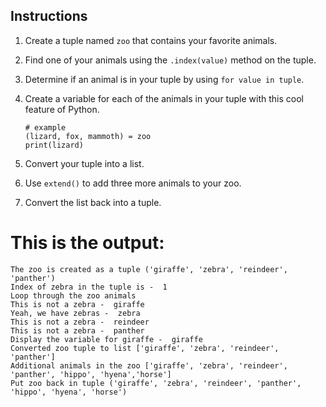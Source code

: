 ## Instructions

1. Create a tuple named `zoo` that contains your favorite animals.
1. Find one of your animals using the `.index(value)` method on the tuple.
1. Determine if an animal is in your tuple by using `for value in tuple`.
1. Create a variable for each of the animals in your tuple with this cool feature of Python.

    ```
    # example
    (lizard, fox, mammoth) = zoo
    print(lizard)
    ```

1. Convert your tuple into a list.
1. Use `extend()` to add three more animals to your zoo.
1. Convert the list back into a tuple.


# This is the output:
```
The zoo is created as a tuple ('giraffe', 'zebra', 'reindeer', 'panther')
Index of zebra in the tuple is -  1
Loop through the zoo animals
This is not a zebra -  giraffe
Yeah, we have zebras -  zebra
This is not a zebra -  reindeer
This is not a zebra -  panther
Display the variable for giraffe -  giraffe
Converted zoo tuple to list ['giraffe', 'zebra', 'reindeer', 'panther']
Additional animals in the zoo ['giraffe', 'zebra', 'reindeer', 'panther', 'hippo', 'hyena','horse']
Put zoo back in tuple ('giraffe', 'zebra', 'reindeer', 'panther', 'hippo', 'hyena', 'horse')
```